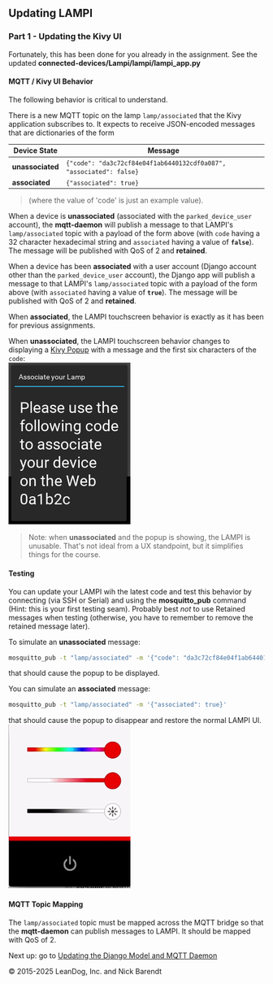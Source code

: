 ## Updating LAMPI

### Part 1 - Updating the Kivy UI

Fortunately, this has been done for you already in the assignment.  See the updated **connected-devices/Lampi/lampi/lampi_app.py**

#### MQTT / Kivy UI Behavior

The following behavior is critical to understand.

There is a new MQTT topic on the lamp `lamp/associated` that the Kivy application subscribes to.  It expects to receive JSON-encoded messages that are dictionaries of the form


| Device State | Message |
|---|---|
| **unassociated** | `{"code": "da3c72cf84e04f1ab6440132cdf0a087", "associated": false}` |
| **associated** | `{"associated": true}` |


> (where the value of 'code' is just an example value).

When a device is **unassociated** (associated with  the `parked_device_user` account), the **mqtt-daemon** will publish a message to that LAMPI's `lamp/associated` topic with a payload of the form above (with `code` having a 32 character hexadecimal string and `associated` having a value of **`false`**).  The message will be published with QoS of 2 and **retained**.

When a device has been **associated** with a user account (Django account other than the `parked_device_user` account), the Django app will publish a message to that LAMPI's `lamp/associated` topic with a payload of the form above (with `associated` having a value of **`true`**).  The message will be published with QoS of 2 and **retained**.

When **associated**, the LAMPI touchscreen behavior is exactly as it has been for previous assignments.

When **unassociated**, the LAMPI touchscreen behavior changes to displaying a [Kivy Popup](https://kivy.org/docs/api-kivy.uix.popup.html?highlight=popup#module-kivy.uix.popup) with a message and the first six characters of the `code`:
<br/>![](Images/association_prompt.png)

> Note: when **unassociated** and the popup is showing, the LAMPI is unusable.  That's not ideal from a UX standpoint, but it simplifies things for the course.

#### Testing 

You can update your LAMPI wih the latest code and test this behavior by connecting (via SSH or Serial) and using the **mosquitto_pub** command (Hint: this is your first testing seam).  Probably best _not_ to use Retained messages when testing (otherwise, you have to remember to remove the retained message later).

To simulate an **unassociated** message:

```bash
mosquitto_pub -t "lamp/associated" -m '{"code": "da3c72cf84e04f1ab6440132cdf0a087", "associated": false}'
```

that should cause the popup to be displayed.

You can simulate an **associated** message:

```bash
mosquitto_pub -t "lamp/associated" -m '{"associated": true}'
```

that should cause the popup to disappear and restore the normal LAMPI UI.
<br/>![](Images/assignment_app.gif)

#### MQTT Topic Mapping

The `lamp/associated` topic must be mapped across the MQTT bridge so that the **mqtt-daemon** can publish messages to LAMPI.  It should be mapped with QoS of 2.

Next up: go to [Updating the Django Model and MQTT Daemon](../07.6_Updating_Django_Model_and_MQTT_Daemon/README.md)

&copy; 2015-2025 LeanDog, Inc. and Nick Barendt

